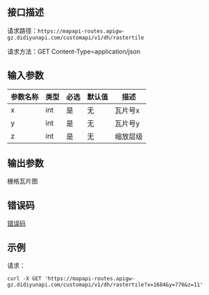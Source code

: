 ## 接口描述
请求路径：`https://mapapi-routes.apigw-gz.didiyunapi.com/customapi/v1/dh/rastertile`

请求方法：GET Content-Type=application/json
## 输入参数
|参数名称 |类型 | 必选 | 默认值 | 描述|
|--------|-----|-----|-----|-----|
|x |int| 是 | 无 |瓦片号x|
|y |int| 是 | 无 |瓦片号y|
|z |int| 是 | 无 |缩放层级|

## 输出参数
栅格瓦片图

## 错误码
[错误码](/static/apimarket-docs/services/地图开放平台/错误码.md#errorCode)

## 示例

请求：
``` shell
curl -X GET 'https://mapapi-routes.apigw-gz.didiyunapi.com/customapi/v1/dh/rastertile?x=1684&y=776&z=11'
```
